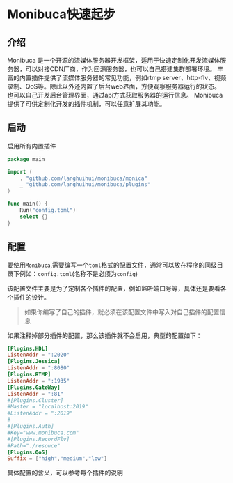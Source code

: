 # Monibuca快速起步
## 介绍
Monibuca 是一个开源的流媒体服务器开发框架，适用于快速定制化开发流媒体服务器，可以对接CDN厂商，作为回源服务器，也可以自己搭建集群部署环境。
丰富的内置插件提供了流媒体服务器的常见功能，例如rtmp server、http-flv、视频录制、QoS等。除此以外还内置了后台web界面，方便观察服务器运行的状态。
也可以自己开发后台管理界面，通过api方式获取服务器的运行信息。
Monibuca 提供了可供定制化开发的插件机制，可以任意扩展其功能。

## 启动
启用所有内置插件
```go
package main

import (
	. "github.com/langhuihui/monibuca/monica"
	_ "github.com/langhuihui/monibuca/plugins"
)

func main() {
	Run("config.toml")
	select {}
}
```

## 配置

要使用`Monibuca`,需要编写一个`toml`格式的配置文件，通常可以放在程序的同级目录下例如：`config.toml`(名称不是必须为`config`)

该配置文件主要是为了定制各个插件的配置，例如监听端口号等，具体还是要看各个插件的设计。

> 如果你编写了自己的插件，就必须在该配置文件中写入对自己插件的配置信息

如果注释掉部分插件的配置，那么该插件就不会启用，典型的配置如下：
```toml
[Plugins.HDL]
ListenAddr = ":2020"
[Plugins.Jessica]
ListenAddr = ":8080"
[Plugins.RTMP]
ListenAddr = ":1935"
[Plugins.GateWay]
ListenAddr = ":81"
#[Plugins.Cluster]
#Master = "localhost:2019"
#ListenAddr = ":2019"
#
#[Plugins.Auth]
#Key="www.monibuca.com"
#[Plugins.RecordFlv]
#Path="./resouce"
[Plugins.QoS]
Suffix = ["high","medium","low"]
```
具体配置的含义，可以参考每个插件的说明